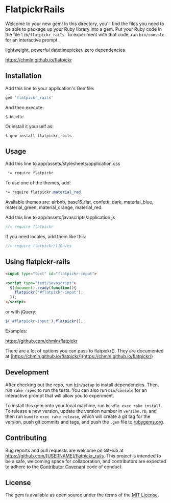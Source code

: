 # FlatpickrRails

Welcome to your new gem! In this directory, you'll find the files you need to be able to package up your Ruby library into a gem. Put your Ruby code in the file `lib/flatpickr_rails`. To experiment with that code, run `bin/console` for an interactive prompt.

lightweight, powerful datetimepicker. zero dependencies 

https://chmln.github.io/flatpickr

## Installation

Add this line to your application's Gemfile:

```ruby
gem 'flatpickr_rails'
```

And then execute:

    $ bundle

Or install it yourself as:

    $ gem install flatpickr_rails

## Usage

Add this line to app/assets/stylesheets/application.css

```css
 *= require flatpickr
 ```
 
 To use one of the themes, add:
 
 ```css
 *= require flatpickr.material_red
 ```
 
Available themes are: airbnb, base16_flat, confetti, dark, material_blue, material_green, material_orange, material_red.
 
Add this line to app/assets/javascripts/application.js

```javascript
//= require flatpickr
```

If you need locales, add them like this:

```javascript
//= require flatpickr/l10n/es
```

## Using flatpickr-rails


```html
<input type="text" id="flatpickr-input">
```

```html
<script type="text/javascript">
  $(document).ready(function(){
    flatpickr('#flatpickr-input');
  });
</script>
```

or with jQuery:

```javascript
$('#flatpickr-input').flatpickr();
```

Examples:

https://github.com/chmln/flatpickr

There are a lot of options you can pass to flatpickr(). They are documented at [https://chmln.github.io/flatpickr/](https://chmln.github.io/flatpickr/)

## Development

After checking out the repo, run `bin/setup` to install dependencies. Then, run `rake rspec` to run the tests. You can also run `bin/console` for an interactive prompt that will allow you to experiment.

To install this gem onto your local machine, run `bundle exec rake install`. To release a new version, update the version number in `version.rb`, and then run `bundle exec rake release`, which will create a git tag for the version, push git commits and tags, and push the `.gem` file to [rubygems.org](https://rubygems.org).

## Contributing

Bug reports and pull requests are welcome on GitHub at https://github.com/[USERNAME]/flatpickr_rails. This project is intended to be a safe, welcoming space for collaboration, and contributors are expected to adhere to the [Contributor Covenant](contributor-covenant.org) code of conduct.


## License

The gem is available as open source under the terms of the [MIT License](http://opensource.org/licenses/MIT).

